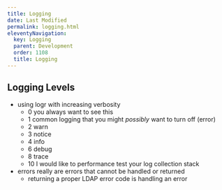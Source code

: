 ```yaml
---
title: Logging
date: Last Modified 
permalink: logging.html
eleventyNavigation:
  key: Logging
  parent: Development
  order: 1108
  title: Logging
---
```

## Logging Levels

- using logr with increasing verbosity
  - 0 you always want to see this
  - 1 common logging that you might *possibly* want to turn off (error)
  - 2 warn
  - 3 notice
  - 4 info
  - 6 debug
  - 8 trace
  - 10 I would like to performance test your log collection stack
- errors really are errors that cannot be handled or returned
  - returning a proper LDAP error code is handling an error
